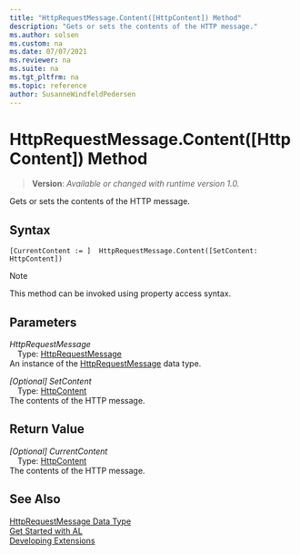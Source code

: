 ```yaml
---
title: "HttpRequestMessage.Content([HttpContent]) Method"
description: "Gets or sets the contents of the HTTP message."
ms.author: solsen
ms.custom: na
ms.date: 07/07/2021
ms.reviewer: na
ms.suite: na
ms.tgt_pltfrm: na
ms.topic: reference
author: SusanneWindfeldPedersen
---
```

[//]: # (START>DO_NOT_EDIT)
[//]: # (IMPORTANT:Do not edit any of the content between here and the END>DO_NOT_EDIT.)
[//]: # (Any modifications should be made in the .xml files in the ModernDev repo.)
# HttpRequestMessage.Content([HttpContent]) Method
> **Version**: _Available or changed with runtime version 1.0._

Gets or sets the contents of the HTTP message.


## Syntax
```AL
[CurrentContent := ]  HttpRequestMessage.Content([SetContent: HttpContent])
```
> [!NOTE]
> This method can be invoked using property access syntax.
## Parameters
*HttpRequestMessage*  
&emsp;Type: [HttpRequestMessage](httprequestmessage-data-type.md)  
An instance of the [HttpRequestMessage](httprequestmessage-data-type.md) data type.  

*[Optional] SetContent*  
&emsp;Type: [HttpContent](../httpcontent/httpcontent-data-type.md)  
The contents of the HTTP message.  


## Return Value
*[Optional] CurrentContent*  
&emsp;Type: [HttpContent](../httpcontent/httpcontent-data-type.md)  
The contents of the HTTP message.


[//]: # (IMPORTANT: END>DO_NOT_EDIT)
## See Also
[HttpRequestMessage Data Type](httprequestmessage-data-type.md)  
[Get Started with AL](../../devenv-get-started.md)  
[Developing Extensions](../../devenv-dev-overview.md)